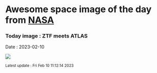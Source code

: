 
# Awesome space image of the day from [NASA](https://api.nasa.gov/)

### Today image : ZTF meets ATLAS
Date : 2023-02-10

![](https://apod.nasa.gov/apod/image/2302/C2022E3ZTFmeetsC2022U2Atlasbeschriftet1024.jpg)

<small>Latest update : Fri Feb 10 11:12:14 2023</small>
        